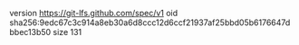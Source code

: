 version https://git-lfs.github.com/spec/v1
oid sha256:9edc67c3c914a8eb30a6d8ccc12d6ccf21937af25bbd05b6176647dbbec13b50
size 131
